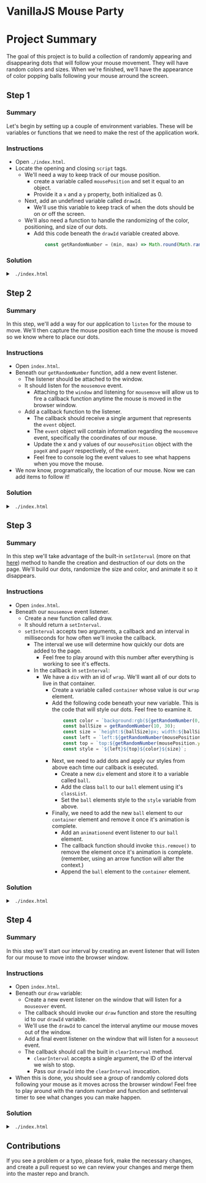 # VanillaJS Mouse Party

# Project Summary

The goal of this project is to build a collection of randomly appearing and disappearing dots that will follow your mouse movement. They will have random colors and sizes. When we're finished, we'll have the appearance of color popping balls following your mouse arround the screen.
## Step 1

### Summary

Let's begin by setting up a couple of environment variables. These will be variables or functions that we need to make the rest of the application work.

### Instructions

* Open `./index.html`.
* Locate the opening and closing `script` tags.
    * We'll need a way to keep track of our mouse position.
        * create a variable called `mousePosition` and set it equal to an object.
        * Provide it a `x` and a `y` property, both initialized as 0.
    * Next, add an undefined variable called `drawId`.
        * We'll use this variable to keep track of when the dots should be on or off the screen.
    * We'll also need a function to handle the randomizing of the color, positioning, and size of our dots.
        * Add this code beneath the `drawId` variable created above.
            ```js
                const getRandomNumber = (min, max) => Math.round(Math.random() * (max - min + 1)) + min;
            ```

### Solution

<details>

<summary> <code> ./index.html </code> </summary>

```js
const mousePosition = {};
let drawId;

const getRandomNumber = (min, max) => Math.round(Math.random() * (max - min + 1)) + min;

```

</details>

## Step 2

### Summary

In this step, we'll add a way for our application to `listen` for the mouse to move. We'll then capture the mouse position each time the mouse is moved so we know where to place our dots.

### Instructions

* Open `index.html`.
* Beneath our `getRandomNumber` function, add a new event listener.
    * The listener should be attached to the window.
    * It should listen for the `mousemove` event.
        * Attaching to the `window` and listening for `mousemove` will allow us to fire a callback function anytime the mouse is moved in the browser window.
    * Add a callback function to the listener.
        * The callback should receive a single argument that represents the `event` object.
        * The `event` object will contain information regarding the `mousemove` event, specifically the coordinates of our mouse.
        * Update the x and y values of our `mousePosition` object with the `pageX` and `pageY` respectively, of the `event`.
        * Feel free to console log the event values to see what happens when you move the mouse.
* We now know, programatically, the location of our mouse. Now we can add items to follow it!

### Solution

<details>

<summary> <code> ./index.html </code> </summary>

```js
    const mousePosition = {};
    let drawId;

    const getRandomNumber = (min, max) => Math.round(Math.random() * (max - min + 1)) + min;

    window.addEventListener('mousemove', e => {
        mousePosition.x = e.pageX;
        mousePosition.y = e.pageY;
    });

```

</details>

## Step 3

### Summary

In this step we'll take advantage of the built-in `setInterval` (more on that <a href="https://www.w3schools.com/jsref/met_win_setinterval.asp">here</a>) method to handle the creation and destruction of our dots on the page. We'll build our dots, randomize the size and color, and animate it so it disappears.

### Instructions

* Open `index.html`.
* Beneath our `mousemove` event listener.
    * Create a new function called draw.
    * It should return a `setInterval`.
    * `setInterval` accepts two arguments, a callback and an interval in milliseconds for how often we'll invoke the callback.
        * The interval we use will determine how quickly our dots are added to the page.
            * Feel free to play around with this number after everything is working to see it's effects.
        * In the callback in `setInterval`:
            * We have a `div` with an id of `wrap`. We'll want all of our dots to live in that container.
                * Create a variable called `container` whose value is our `wrap` element.
                * Add the following code beneath your new variable. This is the code that will style our dots. Feel free to examine it.
                    ```js
                        const color = `background:rgb(${getRandomNumber(0, 255)},${getRandomNumber(0, 255)}, ${getRandomNumber(0, 255)});`;
                        const ballSize = getRandomNumber(10, 30);
                        const size = `height:${ballSize}px; width:${ballSize}px;`;
                        const left = `left:${getRandomNumber(mousePosition.x - ballSize, mousePosition.x)}px;`;
                        const top = `top:${getRandomNumber(mousePosition.y - ballSize, mousePosition.y)}px; `;
                        const style = `${left}${top}${color}${size}`;
                    ```
                * Next, we need to add dots and apply our styles from above each time our callback is executed.
                    * Create a new `div` element and store it to a variable called `ball`.
                    * Add the class `ball` to our `ball` element using it's `classList`.
                    * Set the `ball` elements style to the `style` variable from above.
                * Finally, we need to add the new `ball` element to our `container` element and remove it once it's animation is complete.
                    * Add an `animationend` event listener to our `ball` element.
                    * The callback function should invoke `this.remove()` to remove the element once it's animation is complete. (remember, using an arrow function will alter the context.)
                    * Append the `ball` element to the `container` element.

### Solution

<details>

<summary> <code> ./index.html </code> </summary>

```js
    const mousePosition = {};
    let drawId;

    const getRandomNumber = (min, max) => Math.round(Math.random() * (max - min + 1)) + min;

    window.addEventListener('mousemove', e => {
        mousePosition.x = e.pageX;
        mousePosition.y = e.pageY;
    });

    const draw = () => setInterval(() => {
        const container = document.getElementById('wrap');
        const color = `background:rgb(${getRandomNumber(0, 255)},${getRandomNumber(0, 255)}, ${getRandomNumber(0, 255)});`;
        const ballSize = getRandomNumber(10, 30);
        const size = `height:${ballSize}px; width:${ballSize}px;`;
        const left = `left:${getRandomNumber(mousePosition.x - ballSize, mousePosition.x)}px;`;
        const top = `top:${getRandomNumber(mousePosition.y - ballSize, mousePosition.y)}px; `;
        const style = `${left}${top}${color}${size}`;

        const ball = document.createElement('div');
        ball.classList.add('ball');
        ball.style = style;

        ball.addEventListener("animationend", function () { this.remove() })

        container.appendChild(ball);
    }, 1);
```

</details>

## Step 4

### Summary

In this step we'll start our interval by creating an event listener that will listen for our mouse to move into the browser window.

### Instructions

* Open `index.html`.
* Beneath our `draw` variable:
    * Create a new event listener on the window that will listen for a `mouseover` event.
    * The callback should invoke our `draw` function and store the resulting id to our `drawId` variable.
    * We'll use the `drawId` to cancel the interval anytime our mouse moves out of the window.
    * Add a final event listener on the window that will listen for a `mouseout` event.
    * The callback should call the built in `clearInterval` method.
        * `clearInterval` accepts a single argument, the ID of the interval we wish to stop.
        * Pass our `drawId` into the `clearInterval` invocation.
* When this is done, you should see a group of randomly colored dots following your mouse as it moves across the browser window! Feel free to play around with the random number and function and setInterval timer to see what changes you can make happen.

### Solution

<details>

<summary> <code> ./index.html </code> </summary>

```js
    const mousePosition = {};
    let drawId;

    const getRandomNumber = (min, max) => Math.round(Math.random() * (max - min + 1)) + min;

    window.addEventListener('mousemove', e => {
        mousePosition.x = e.pageX;
        mousePosition.y = e.pageY;
    });

    const draw = () => setInterval(() => {
        const container = document.getElementById('wrap');
        const color = `background:rgb(${getRandomNumber(0, 255)},${getRandomNumber(0, 255)}, ${getRandomNumber(0, 255)});`;
        const ballSize = getRandomNumber(10, 30);
        const size = `height:${ballSize}px; width:${ballSize}px;`;
        const left = `left:${getRandomNumber(mousePosition.x - ballSize, mousePosition.x)}px;`;
        const top = `top:${getRandomNumber(mousePosition.y - ballSize, mousePosition.y)}px; `;
        const style = `${left}${top}${color}${size}`;

        const ball = document.createElement('div');
        ball.classList.add('ball');
        ball.style = style;

        ball.addEventListener("animationend", function () { this.remove() })

        container.appendChild(ball);
    }, 1);

    window.addEventListener('mouseover', () => drawId = draw());
    window.addEventListener('mouseout', () => clearInterval(drawId));

```

</details>

## Contributions

If you see a problem or a typo, please fork, make the necessary changes, and create a pull request so we can review your changes and merge them into the master repo and branch.
